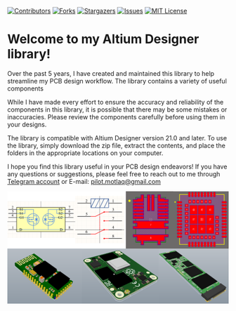 <!-- PROJECT SHIELDS -->
[![Contributors][contributors-shield]][contributors-url]
[![Forks][forks-shield]][forks-url]
[![Stargazers][stars-shield]][stars-url]
[![Issues][issues-shield]][issues-url]
[![MIT License][license-shield]][license-url]

# Welcome to my Altium Designer library!

Over the past 5 years, I have created and maintained this library to help streamline my PCB design workflow. The library contains a variety of useful components

While I have made every effort to ensure the accuracy and reliability of the components in this library, it is possible that there may be some mistakes or inaccuracies. Please review the components carefully before using them in your designs.

The library is compatible with Altium Designer version 21.0 and later. To use the library, simply download the zip file, extract the contents, and place the folders in the appropriate locations on your computer.

I hope you find this library useful in your PCB design endeavors! If you have any questions or suggestions, please feel free to reach out to me through [Telegram account](https://t.me/S_Motlaq) or E-mail: pilot.motlaq@gmail.com

<div align="center">
  <p> <img src="img.png?raw=true "Overview"" width="800"> </p>  
</div>

<!-- MARKDOWN LINKS & IMAGES -->
<!-- https://www.markdownguide.org/basic-syntax/#reference-style-links -->
[contributors-shield]: https://img.shields.io/github/contributors/SMotlaq/altium-library.svg?style=for-the-badge
[contributors-url]: https://github.com/SMotlaq/altium-library/graphs/contributors
[forks-shield]: https://img.shields.io/github/forks/SMotlaq/altium-library.svg?style=for-the-badge
[forks-url]: https://github.com/SMotlaq/altium-library/network/members
[stars-shield]: https://img.shields.io/github/stars/SMotlaq/altium-library.svg?style=for-the-badge
[stars-url]: https://github.com/SMotlaq/altium-library/stargazers
[issues-shield]: https://img.shields.io/github/issues/SMotlaq/altium-library.svg?style=for-the-badge
[issues-url]: https://github.com/SMotlaq/altium-library/issues
[license-shield]: https://img.shields.io/github/license/SMotlaq/altium-library.svg?style=for-the-badge
[license-url]: https://github.com/SMotlaq/altium-library/blob/master/LICENSE.txt


